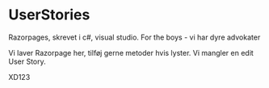 # UserStories
Razorpages, skrevet i c#, visual studio.
For the boys - vi har dyre advokater

Vi laver Razorpage her, tilføj gerne metoder hvis lyster.
Vi mangler en edit User Story.

XD123
